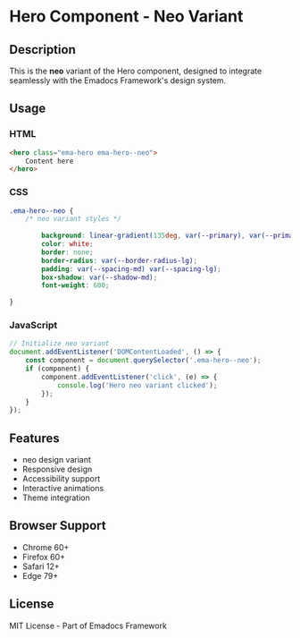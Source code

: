 # Hero Component - Neo Variant

## Description
This is the **neo** variant of the Hero component, designed to integrate seamlessly with the Emadocs Framework's design system.

## Usage

### HTML
```html
<hero class="ema-hero ema-hero--neo">
    Content here
</hero>
```

### CSS
```css
.ema-hero--neo {
    /* neo variant styles */
    
        background: linear-gradient(135deg, var(--primary), var(--primary-dark));
        color: white;
        border: none;
        border-radius: var(--border-radius-lg);
        padding: var(--spacing-md) var(--spacing-lg);
        box-shadow: var(--shadow-md);
        font-weight: 600;
    
}
```

### JavaScript
```javascript
// Initialize neo variant
document.addEventListener('DOMContentLoaded', () => {
    const component = document.querySelector('.ema-hero--neo');
    if (component) {
        component.addEventListener('click', (e) => {
            console.log('Hero neo variant clicked');
        });
    }
});
```

## Features
- neo design variant
- Responsive design
- Accessibility support
- Interactive animations
- Theme integration

## Browser Support
- Chrome 60+
- Firefox 60+
- Safari 12+
- Edge 79+

## License
MIT License - Part of Emadocs Framework
